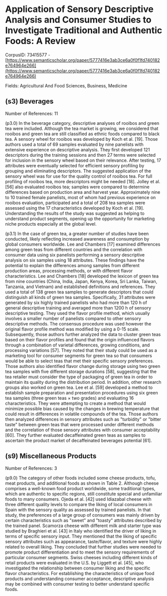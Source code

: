 # Application of Sensory Descriptive Analysis and Consumer Studies to Investigate Traditional and Authentic Foods: A Review

CorpusID: 73415577 - [https://www.semanticscholar.org/paper/5777416e3ab3ce6a0f0f1fd740182e764964e266](https://www.semanticscholar.org/paper/5777416e3ab3ce6a0f0f1fd740182e764964e266)

Fields: Agricultural And Food Sciences, Business, Medicine

## (s3) Beverages
Number of References: 11

(p3.0) In the beverage category, descriptive analyses of rooibos and green tea were included. Although the tea market is growing, we considered that rooibos and green tea are still classified as ethnic foods compared to black tea. A sensory wheel for rooibos was developed by Koch et al. [19]. Those authors used a total of 69 samples evaluated by nine panelists with extensive experience on descriptive analysis. They first developed 121 descriptors during the training sessions and then 27 terms were selected for inclusion in the sensory wheel based on their relevance. After testing, 17 attributes were eventually selected for efficient sensory profiling by grouping and eliminating descriptors. The suggested application of the sensory wheel was for use for the quality control of rooibos tea. For full profiling of rooibos tea, more descriptors might be needed [18]. Jolley et al. [56] also evaluated rooibos tea; samples were compared to determine differences based on production area and harvest year. Approximately nine to 10 trained female panelists, most of whom had previous experience on rooibos evaluation, participated and a total of 208 tea samples were assessed using the 17 characteristics developed by Koch et al. [19]. Understanding the results of the study was suggested as helping to understand product segments, opening up the opportunity for marketing niche products especially at the global level.

(p3.1) In the case of green tea, a greater number of studies have been conducted, likely reflecting increased awareness and consumption by global consumers worldwide. Lee and Chambers [17] examined differences among green teas from different countries and the correlation with consumer data using six panelists performing a sensory descriptive analysis on six samples using 18 attributes. These findings have the potential to explain the differences among samples from different production areas, processing methods, or with different flavor characteristics. Lee and Chambers [18] developed the lexicon of green tea from nine countries (China, India, Japan, Kenya, Korea, Sri Lanka, Taiwan, Tanzania, and Vietnam) and established definitions and references. They used a total of 138 green tea samples to generate descriptors that could distinguish all kinds of green tea samples. Specifically, 31 attributes were generated by six highly trained panelists who had more than 120 h of general descriptive training and averaged more than 1200 h of sensory descriptive testing. They used the flavor profile method, which usually involves a smaller number of panelists compared to other sensory descriptive methods. The consensus procedure was used however the original flavor profile method was modified by using a 0-15 scale. Subsequently, those authors further analyzed the data to cluster green teas based on their flavor profiles and found that the origin influenced flavors through a combination of varietal differences, growing conditions, and processing variations [57]. They noted that their study could be used as a marketing tool for consumer segments for green tea so that consumers would be able to select teas that met their specific sensory preferences. Those authors also identified flavor change during storage using two green tea samples with five different storage durations [58], suggesting that the tea retailer must consider the type of packaging of green tea in order to maintain its quality during the distribution period. In addition, other research groups also worked on green tea. Lee et al. [59] developed a method to establish sample preparation and presentation procedures using six green tea samples (three green teas × two grades) and evaluating 16 characteristics. They were attempting to create a method that would minimize possible bias caused by the changes in brewing temperature that could result in differences in volatile compounds of the tea. Those authors then analyzed differences in sensory attributes such as "turbidity" or "bitter taste" between green teas that were processed under different methods and the correlation of those sensory attributes with consumer acceptability [60]. They further evaluated decaffeinated green teas as samples to ascertain the product market of decaffeinated beverages potential [61].
## (s9) Miscellaneous Products
Number of References: 3

(p9.0) The category of other foods included some cheese products, tofu, meat products, and additional foods as shown in Table 2. Although cheese comprises a well-known food product worldwide, some traditional types, which are authentic to specific regions, still constitute special and unfamiliar foods to many consumers. Ojeda et al. [42] used Idiazabal cheese with three different quality levels to compare the liking of local consumers in Spain with the sensory quality as assessed by trained panelists. In that study, the preferences of a large group of consumers was mainly driven by certain characteristics such as "sweet" and "toasty" attributes described by the trained panel. Scamorza cheese with different milk and starter type was studied by Braghieri et al. [43] in Italy who identified the driver of liking in terms of specific sensory input. They mentioned that the liking of specific sensory attributes such as appearance, taste/flavor, and texture were highly related to overall liking. They concluded that further studies were needed to promote product differentiation and to meet the sensory requirements of particular consumer segments. Swiss cheeses including different kinds of retail products were evaluated in the U.S. by Liggett et al. [45], who investigated the relationship between consumer liking and the specific flavor characteristics. For establishing the characteristics of unique food products and understanding consumer acceptance, descriptive analysis may be combined with consumer testing to better understand specific foods.
